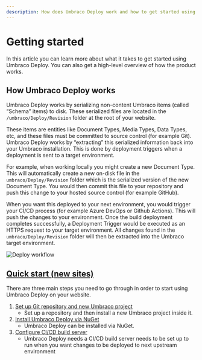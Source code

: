 ```yaml
---
description: How does Umbraco Deploy work and how to get started using Umbraco Deploy
---
```


# Getting started

In this article you can learn more about what it takes to get started using Umbraco Deploy. You can also get a high-level overview of how the product works.

## How Umbraco Deploy works

Umbraco Deploy works by serializing non-content Umbraco items (called “Schema” items) to disk. These serialized files are located in the `/umbraco/Deploy/Revision` folder at the root of your website.

These items are entities like Document Types, Media Types, Data Types, etc, and these files must be committed to source control (for example Git). Umbraco Deploy works by “extracting” this serialized information back into your Umbraco installation. This is done by deployment triggers when a deployment is sent to a target environment.

For example, when working locally you might create a new Document Type. This will automatically create a new on-disk file in the `umbraco/Deploy/Revision` folder which is the serialized version of the new Document Type. You would then commit this file to your repository and push this change to your hosted source control (for example GitHub).

When you want this deployed to your next environment, you would trigger your CI/CD process (for example Azure DevOps or Github Actions). This will push the changes to your environment. Once the build deployment completes successfully, a Deployment Trigger would be executed as an HTTPS request to your target environment. All changes found in the `umbraco/Deploy/Revision` folder will then be extracted into the Umbraco target environment.

![Deploy workflow](<images/Deploy\_concept (1).png>)

## [Quick start (new sites)](getting-started/install-configure.md)

There are three main steps you need to go through in order to start using Umbraco Deploy on your website.

1. [Set up Git repository and new Umbraco project](getting-started/install-configure.md#prerequisites)
   * Set up a repository and then install a new Umbraco project inside it.
2. [Install Umbraco Deploy via NuGet](getting-started/install-configure.md#installing-and-configuring-umbraco-deploy)
   * Umbraco Deploy can be installed via NuGet.
3. [Configure CI/CD build server](getting-started/cicd-pipeline/)
   * Umbraco Deploy needs a CI/CD build server needs to be set up to run when you want changes to be deployed to next upstream environment
